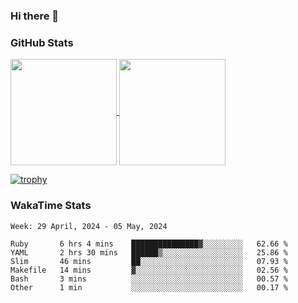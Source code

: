### Hi there 👋

### GitHub Stats

<a href="https://github.com/anuraghazra/github-readme-stats">
  <img align="center" height="170px" src="https://github-readme-stats.vercel.app/api/top-langs/?username=tksfjt1024&layout=compact&count_private=true&show_icons=true&show_icons=true&theme=graywhite" />
</a>
<a href="https://github.com/anuraghazra/github-readme-stats">
  <img align="center" height="170px" src="https://github-readme-stats.vercel.app/api?username=tksfjt1024&count_private=true&show_icons=true&show_icons=true&theme=graywhite" />
</a>

[![trophy](https://github-profile-trophy.vercel.app/?username=tksfjt1024)](https://github.com/ryo-ma/github-profile-trophy)

### WakaTime Stats

<!--START_SECTION:waka-->
```text
Week: 29 April, 2024 - 05 May, 2024

Ruby       6 hrs 4 mins    ███████████████▓░░░░░░░░░   62.66 % 
YAML       2 hrs 30 mins   ██████▒░░░░░░░░░░░░░░░░░░   25.86 % 
Slim       46 mins         ██░░░░░░░░░░░░░░░░░░░░░░░   07.93 % 
Makefile   14 mins         ▓░░░░░░░░░░░░░░░░░░░░░░░░   02.56 % 
Bash       3 mins          ░░░░░░░░░░░░░░░░░░░░░░░░░   00.57 % 
Other      1 min           ░░░░░░░░░░░░░░░░░░░░░░░░░   00.17 % 
```
<!--END_SECTION:waka-->
